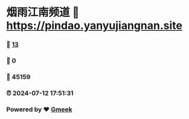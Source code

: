 # 烟雨江南频道 :link: https://pindao.yanyujiangnan.site 
### :page_facing_up: [13](https://pindao.yanyujiangnan.site/tag.html) 
### :speech_balloon: 0 
### :hibiscus: 45159 
### :alarm_clock: 2024-07-12 17:51:31 
### Powered by :heart: [Gmeek](https://github.com/Meekdai/Gmeek)
